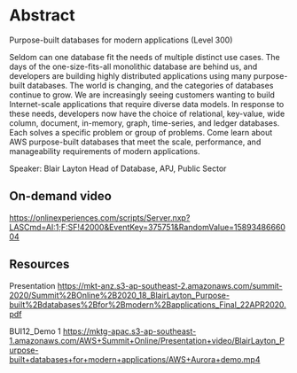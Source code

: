# Abstract

Purpose-built databases for modern applications (Level 300)

Seldom can one database fit the needs of multiple distinct use cases. The days of the one-size-fits-all monolithic database are behind us, and developers are building highly distributed applications using many purpose-built databases. The world is changing, and the categories of databases continue to grow. We are increasingly seeing customers wanting to build Internet-scale applications that require diverse data models. In response to these needs, developers now have the choice of relational, key-value, wide column, document, in-memory, graph, time-series, and ledger databases. Each solves a specific problem or group of problems. Come learn about AWS purpose-built databases that meet the scale, performance, and manageability requirements of modern applications.

Speaker: Blair Layton
Head of Database, APJ, Public Sector

## On-demand video

<https://onlinexperiences.com/scripts/Server.nxp?LASCmd=AI:1;F:SF!42000&EventKey=375751&RandomValue=1589348666004>

## Resources

Presentation
<https://mkt-anz.s3-ap-southeast-2.amazonaws.com/summit-2020/Summit%2BOnline%2B2020_18_BlairLayton_Purpose-built%2Bdatabases%2Bfor%2Bmodern%2Bapplications_Final_22APR2020.pdf>

BUI12_Demo 1
<https://mktg-apac.s3-ap-southeast-1.amazonaws.com/AWS+Summit+Online/Presentation+video/BlairLayton_Purpose-built+databases+for+modern+applications/AWS+Aurora+demo.mp4>
